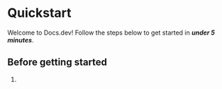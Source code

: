 # Quickstart

Welcome to Docs.dev! Follow the steps below to get started in ***under 5 minutes***.

## Before getting started

1.
